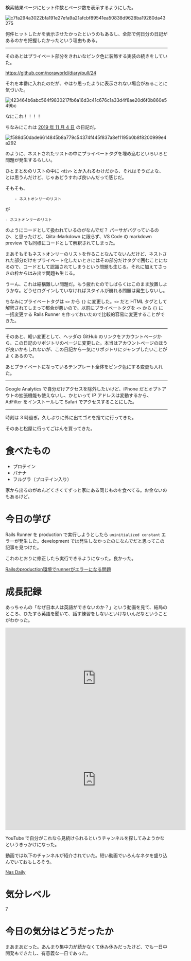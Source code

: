 検索結果ページにヒット件数とページ数を表示するようにした。

![c7fa294a3022bfa191e27efa9a21afcbf89541ea50838d9628ba19280da43275](https://noraworld.github.io/box-bulbasaur/2020/07/c7fa294a3022bfa191e27efa9a21afcbf89541ea50838d9628ba19280da43275.png)

何件ヒットしたかを表示させたかったというのもあるし、全部で何日分の日記があるのかを把握したかったという理由もある。

---

そのあとはプライベート部分をきれいなピンク色に装飾する実装の続きをしていた。

https://github.com/noraworld/diary/pull/24

それを本番に入れたのだが、やはり思ったように表示されない場合があることに気づいた。

![423464b6abc564f9830217fb6a16d3c41c676c1a33d4f8ae20d6f0b860e549bc](https://noraworld.github.io/box-bulbasaur/2020/07/423464b6abc564f9830217fb6a16d3c41c676c1a33d4f8ae20d6f0b860e549bc.png)

なにこれ！！！！

ちなみにこれは [2019 年 11 月 4 日](/2019/11/04) の日記だ。

![f588d50dade6614845b8a779c54374f445f837a8ef1195b0b8f8200999e4a292](https://noraworld.github.io/box-bulbasaur/2020/07/f588d50dade6614845b8a779c54374f445f837a8ef1195b0b8f8200999e4a292.png)

のように、ネストされたリストの中にプライベートタグを埋め込むといろいろと問題が発生するらしい。

ひとまとめのリストの中に `<div>` とか入れるわけだから、それはそうだよな、とは思うんだけど、じゃあどうすれば良いんだって感じだ。

そもそも、

```
    - ネストオンリーのリスト
```

が

    - ネストオンリーのリスト

のようにコードとして扱われているのがなんでだ？ パーサがバグっているのか、と思ったけど、Qiita::Markdown に限らず、VS Code の markdown preview でも同様にコードとして解釈されてしまった。

まあそもそもネストオンリーのリストを作ることなんてないんだけど、ネストされた部分だけをプライベート化したいときにはその部分だけタグで囲むことになるので、コードとして認識されてしまうという問題も生じる。それに加えてさっきの枠からはみ出す問題も生じる。

うーん、これは結構難しい問題だ。もう疲れたのでしばらくはこのまま放置しようかな。どうせログインしていなければスタイルが崩れる問題は発生しないし。

ちなみにプライベートタグは `<>` から `{}` に変更した。`<>` だと HTML タグとして解釈されてしまって都合が悪いので。以前にプライベートタグを `<>` から `{}` に一括変更する Rails Runner を作っておいたので比較的容易に変更することができた。

---

そのあと、軽い変更として、ヘッダの GitHub のリンクをアカウントページから、この日記のリポジトリのページに変更した。本当はアカウントページのほうが良いかもしれないが、この日記から一気にリポジトリにジャンプしたいことがよくあるので。

あとプライベートになっているテンプレート全体をピンク色にする変更も入れた。

---

Google Analytics で自分だけアクセスを除外したいけど、iPhone だとオプトアウトの拡張機能も使えないし、かといって IP アドレスは変動するから、AdFilter をインストールして Safari でアクセスすることにした。

---

時刻は 3 時過ぎ。久しぶりに外に出てゴミを捨てに行ってきた。

そのあと松屋に行ってごはんを買ってきた。



# 食べたもの
- プロテイン
- バナナ
- フルグラ（プロテイン入り）

家から出るのがめんどくさくてずっと家にある同じものを食べてる。お金ないのもあるけど。



# 今日の学び
Rails Runner を production で実行しようとしたら `uninitialized constant` エラーが発生した。development では発生しなかったのになんでだと思ってこの記事を見つけた。

これのとおりに修正したら実行できるようになった。良かった。

[Railsのproduction環境でrunnerがエラーになる問題](http://marimomemo.hatenablog.jp/entry/2017/07/01/222258)



# 成長記録
あっちゃんの「なぜ日本人は英語ができないのか？」という動画を見て、結局のところ、ひたすら英語を聞いて、話す練習をしないといけないんだなということがわかった。

<iframe width="560" height="315" src="https://www.youtube.com/embed/4IqX-XJzez8" frameborder="0" allow="accelerometer; autoplay; encrypted-media; gyroscope; picture-in-picture" allowfullscreen></iframe>

<iframe width="560" height="315" src="https://www.youtube.com/embed/hPHHs_xSrNQ" frameborder="0" allow="accelerometer; autoplay; encrypted-media; gyroscope; picture-in-picture" allowfullscreen></iframe>

YouTube で自分がこれなら見続けられるというチャンネルを探してみようかなというきっかけになった。

動画では以下のチャンネルが紹介されていた。短い動画でいろんなネタを盛り込んでいておもしろそう。

[Nas Daily](https://www.youtube.com/c/nasdaily)



# 気分レベル
7



# 今日の気分はどうだったか
まあまあだった。あんまり集中力が続かなくて休み休みだったけど、でも一日中開発もできたし、有意義な一日であった。
